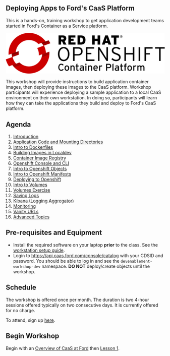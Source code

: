 ## Deploying Apps to Ford's CaaS Platform

This is a hands-on, training workshop to get application development teams started in Ford's Container as a Service platform.

![OpenShift Logo](images/OpenShift_Logo.svg)

This workshop will provide instructions to build application container images, then deploying these images to the CaaS platform. Workshop participants will experience deploying a sample application to a local CaaS environment on their own workstation. In doing so, participants will learn how they can take the applications they build and deploy to Ford's CaaS platform.

## Agenda

1. [Introduction](./lessons/1-introduction.md)
1. [Application Code and Mounting Directories](./lessons/2-buildapp.md)
1. [Intro to Dockerfiles](./lessons/3-dockerfiles.md)
1. [Building Images in Localdev](./lessons/4-buildimage.md)
1. [Container Image Registry](./lessons/5-quay.md)
1. [Openshift Console and CLI](./lessons/6-console.md)
1. [Intro to Openshift Objects](./lessons/7-objects.md)
1. [Intro to Openshift Manifests](./lessons/8-manifest.md)
1. [Deploying to Openshift](./lessons/9-deploy.md)
1. [Intro to Volumes](./lessons/10-VolumesIntro.md)
1. [Volumes Exercise](./lessons/11-VolumesExercise.md)
1. [Saving Logs](./lessons/12-VolumeLogs.md)
1. [Kibana (Logging Aggregator)](./lessons/13-Kibana.md)
1. [Monitoring](./lessons/14-Monitoring.md)
1. [Vanity URLs](./lessons/15-VanityUrl.md)
1. [Advanced Topics](./lessons/16-AdvancedTopics.md)

## Pre-requisites and Equipment
<!-- 
- Your own developer-class laptop with minimal 4 CPU cores and 8GB of RAM. An underpowered laptop that is used mostly for checking email WILL NOT WORK.
- Install the required software on your laptop prior to class. [Instructions](workstation-setup.md) will be sent out to registered attendees.
- Basic knowledge of command line and git/github. Simple stuff like cloning repos, moving files, etc...

Course content is targeted for a Windows environment using Git Bash for Windows or other Bash terminal emulator. If you have a Mac and are a wiz with it, then come on. Just be aware that the instructor will not be able to answer Mac-specific questions, so you'll be on your own to translate commands from Windows to Mac and troubleshoot your own issues if things go off the rails.
-->

- Install the required software on your laptop **prior** to the class. See the [workstation setup guide](workstation-setup.md). 
- Login to https://api.caas.ford.com/console/catalog with your CDSID and password. You should be able to log in and see the `devenablement-workshop-dev` namespace. **DO NOT** deploy/create objects until the workshop.

## Schedule

The workshop is offered once per month. The duration is two 4-hour sessions offered typically on two consecutive days. It is currently offered for no charge.

To attend, sign up [here](https://it2.spt.ford.com/sites/dev/Lists/RegisterForEvent/newform.aspx).

## Begin Workshop

Begin with an [Overview of CaaS at Ford](https://it2.spt.ford.com/sites/dev/Documents/CaaS-At-Ford_Workshop.pptx) then [Lesson 1](./lessons/1-introduction.md).
